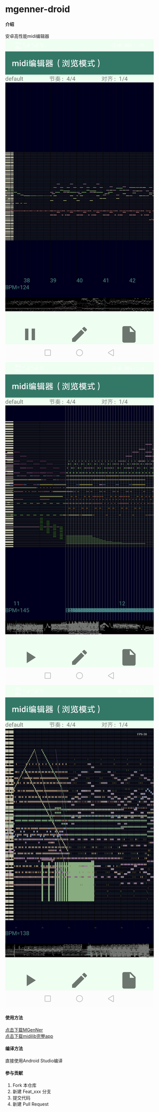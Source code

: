 # mgenner-droid

#### 介绍
安卓高性能midi编辑器  
![img](screenshot/Screenshot_20210926_115812_com.sinriv.midilib.jpg)  
![img](screenshot/Screenshot_20210926_123851_com.sinriv.midilib.jpg)  
![img](screenshot/Screenshot_20210926_205158_com.sinriv.mgenner.jpg)  

#### 使用方法
[点击下载MGenNer](app/release/app-release.apk)  
[点击下载midilib完整app](https://midi.sinriv.com/app/)  

#### 编译方法

直接使用Android Studio编译  


#### 参与贡献

1.  Fork 本仓库
2.  新建 Feat_xxx 分支
3.  提交代码
4.  新建 Pull Request

